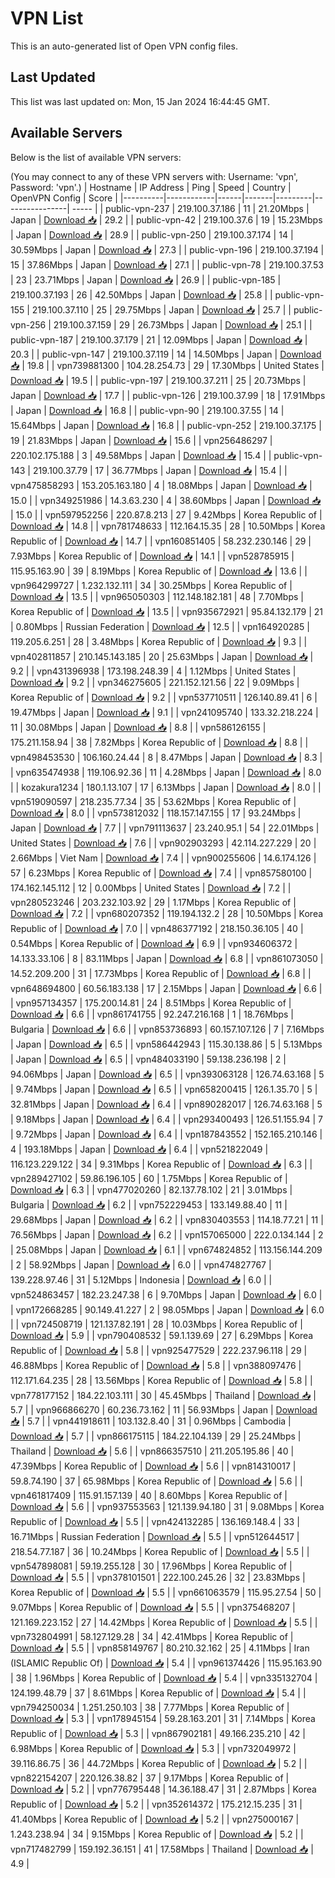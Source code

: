 # VPN List

This is an auto-generated list of Open VPN config files.

## Last Updated

This list was last updated on: Mon, 15 Jan 2024 16:44:45 GMT.

## Available Servers

Below is the list of available VPN servers:

(You may connect to any of these VPN servers with: Username: 'vpn', Password: 'vpn'.)
| Hostname | IP Address | Ping | Speed | Country | OpenVPN Config | Score |
|----------|------------|------|-------|---------|----------------| ----- |
| public-vpn-237 | 219.100.37.186 | 11 | 21.20Mbps | Japan | [Download 📥](./configs/server_0_JP.ovpn) | 29.2 |
| public-vpn-42 | 219.100.37.6 | 19 | 15.23Mbps | Japan | [Download 📥](./configs/server_1_JP.ovpn) | 28.9 |
| public-vpn-250 | 219.100.37.174 | 14 | 30.59Mbps | Japan | [Download 📥](./configs/server_2_JP.ovpn) | 27.3 |
| public-vpn-196 | 219.100.37.194 | 15 | 37.86Mbps | Japan | [Download 📥](./configs/server_3_JP.ovpn) | 27.1 |
| public-vpn-78 | 219.100.37.53 | 23 | 23.71Mbps | Japan | [Download 📥](./configs/server_4_JP.ovpn) | 26.9 |
| public-vpn-185 | 219.100.37.193 | 26 | 42.50Mbps | Japan | [Download 📥](./configs/server_5_JP.ovpn) | 25.8 |
| public-vpn-155 | 219.100.37.110 | 25 | 29.75Mbps | Japan | [Download 📥](./configs/server_6_JP.ovpn) | 25.7 |
| public-vpn-256 | 219.100.37.159 | 29 | 26.73Mbps | Japan | [Download 📥](./configs/server_7_JP.ovpn) | 25.1 |
| public-vpn-187 | 219.100.37.179 | 21 | 12.09Mbps | Japan | [Download 📥](./configs/server_8_JP.ovpn) | 20.3 |
| public-vpn-147 | 219.100.37.119 | 14 | 14.50Mbps | Japan | [Download 📥](./configs/server_9_JP.ovpn) | 19.8 |
| vpn739881300 | 104.28.254.73 | 29 | 17.30Mbps | United States | [Download 📥](./configs/server_10_US.ovpn) | 19.5 |
| public-vpn-197 | 219.100.37.211 | 25 | 20.73Mbps | Japan | [Download 📥](./configs/server_11_JP.ovpn) | 17.7 |
| public-vpn-126 | 219.100.37.99 | 18 | 17.91Mbps | Japan | [Download 📥](./configs/server_12_JP.ovpn) | 16.8 |
| public-vpn-90 | 219.100.37.55 | 14 | 15.64Mbps | Japan | [Download 📥](./configs/server_13_JP.ovpn) | 16.8 |
| public-vpn-252 | 219.100.37.175 | 19 | 21.83Mbps | Japan | [Download 📥](./configs/server_14_JP.ovpn) | 15.6 |
| vpn256486297 | 220.102.175.188 | 3 | 49.58Mbps | Japan | [Download 📥](./configs/server_15_JP.ovpn) | 15.4 |
| public-vpn-143 | 219.100.37.79 | 17 | 36.77Mbps | Japan | [Download 📥](./configs/server_16_JP.ovpn) | 15.4 |
| vpn475858293 | 153.205.163.180 | 4 | 18.08Mbps | Japan | [Download 📥](./configs/server_17_JP.ovpn) | 15.0 |
| vpn349251986 | 14.3.63.230 | 4 | 38.60Mbps | Japan | [Download 📥](./configs/server_18_JP.ovpn) | 15.0 |
| vpn597952256 | 220.87.8.213 | 27 | 9.42Mbps | Korea Republic of | [Download 📥](./configs/server_19_KR.ovpn) | 14.8 |
| vpn781748633 | 112.164.15.35 | 28 | 10.50Mbps | Korea Republic of | [Download 📥](./configs/server_20_KR.ovpn) | 14.7 |
| vpn160851405 | 58.232.230.146 | 29 | 7.93Mbps | Korea Republic of | [Download 📥](./configs/server_21_KR.ovpn) | 14.1 |
| vpn528785915 | 115.95.163.90 | 39 | 8.19Mbps | Korea Republic of | [Download 📥](./configs/server_22_KR.ovpn) | 13.6 |
| vpn964299727 | 1.232.132.111 | 34 | 30.25Mbps | Korea Republic of | [Download 📥](./configs/server_23_KR.ovpn) | 13.5 |
| vpn965050303 | 112.148.182.181 | 48 | 7.70Mbps | Korea Republic of | [Download 📥](./configs/server_24_KR.ovpn) | 13.5 |
| vpn935672921 | 95.84.132.179 | 21 | 0.80Mbps | Russian Federation | [Download 📥](./configs/server_25_RU.ovpn) | 12.5 |
| vpn164920285 | 119.205.6.251 | 28 | 3.48Mbps | Korea Republic of | [Download 📥](./configs/server_26_KR.ovpn) | 9.3 |
| vpn402811857 | 210.145.143.185 | 20 | 25.63Mbps | Japan | [Download 📥](./configs/server_27_JP.ovpn) | 9.2 |
| vpn431396938 | 173.198.248.39 | 4 | 1.12Mbps | United States | [Download 📥](./configs/server_28_US.ovpn) | 9.2 |
| vpn346275605 | 221.152.121.56 | 22 | 9.09Mbps | Korea Republic of | [Download 📥](./configs/server_29_KR.ovpn) | 9.2 |
| vpn537710511 | 126.140.89.41 | 6 | 19.47Mbps | Japan | [Download 📥](./configs/server_30_JP.ovpn) | 9.1 |
| vpn241095740 | 133.32.218.224 | 11 | 30.08Mbps | Japan | [Download 📥](./configs/server_31_JP.ovpn) | 8.8 |
| vpn586126155 | 175.211.158.94 | 38 | 7.82Mbps | Korea Republic of | [Download 📥](./configs/server_32_KR.ovpn) | 8.8 |
| vpn498453530 | 106.160.24.44 | 8 | 8.47Mbps | Japan | [Download 📥](./configs/server_33_JP.ovpn) | 8.3 |
| vpn635474938 | 119.106.92.36 | 11 | 4.28Mbps | Japan | [Download 📥](./configs/server_34_JP.ovpn) | 8.0 |
| kozakura1234 | 180.1.13.107 | 17 | 6.13Mbps | Japan | [Download 📥](./configs/server_35_JP.ovpn) | 8.0 |
| vpn519090597 | 218.235.77.34 | 35 | 53.62Mbps | Korea Republic of | [Download 📥](./configs/server_36_KR.ovpn) | 8.0 |
| vpn573812032 | 118.157.147.155 | 17 | 93.24Mbps | Japan | [Download 📥](./configs/server_37_JP.ovpn) | 7.7 |
| vpn791113637 | 23.240.95.1 | 54 | 22.01Mbps | United States | [Download 📥](./configs/server_38_US.ovpn) | 7.6 |
| vpn902903293 | 42.114.227.229 | 20 | 2.66Mbps | Viet Nam | [Download 📥](./configs/server_39_VN.ovpn) | 7.4 |
| vpn900255606 | 14.6.174.126 | 57 | 6.23Mbps | Korea Republic of | [Download 📥](./configs/server_40_KR.ovpn) | 7.4 |
| vpn857580100 | 174.162.145.112 | 12 | 0.00Mbps | United States | [Download 📥](./configs/server_41_US.ovpn) | 7.2 |
| vpn280523246 | 203.232.103.92 | 29 | 1.17Mbps | Korea Republic of | [Download 📥](./configs/server_42_KR.ovpn) | 7.2 |
| vpn680207352 | 119.194.132.2 | 28 | 10.50Mbps | Korea Republic of | [Download 📥](./configs/server_43_KR.ovpn) | 7.0 |
| vpn486377192 | 218.150.36.105 | 40 | 0.54Mbps | Korea Republic of | [Download 📥](./configs/server_44_KR.ovpn) | 6.9 |
| vpn934606372 | 14.133.33.106 | 8 | 83.11Mbps | Japan | [Download 📥](./configs/server_45_JP.ovpn) | 6.8 |
| vpn861073050 | 14.52.209.200 | 31 | 17.73Mbps | Korea Republic of | [Download 📥](./configs/server_46_KR.ovpn) | 6.8 |
| vpn648694800 | 60.56.183.138 | 17 | 2.15Mbps | Japan | [Download 📥](./configs/server_47_JP.ovpn) | 6.6 |
| vpn957134357 | 175.200.14.81 | 24 | 8.51Mbps | Korea Republic of | [Download 📥](./configs/server_48_KR.ovpn) | 6.6 |
| vpn861741755 | 92.247.216.168 | 1 | 18.76Mbps | Bulgaria | [Download 📥](./configs/server_49_BG.ovpn) | 6.6 |
| vpn853736893 | 60.157.107.126 | 7 | 7.16Mbps | Japan | [Download 📥](./configs/server_50_JP.ovpn) | 6.5 |
| vpn586442943 | 115.30.138.86 | 5 | 5.13Mbps | Japan | [Download 📥](./configs/server_51_JP.ovpn) | 6.5 |
| vpn484033190 | 59.138.236.198 | 2 | 94.06Mbps | Japan | [Download 📥](./configs/server_52_JP.ovpn) | 6.5 |
| vpn393063128 | 126.74.63.168 | 5 | 9.74Mbps | Japan | [Download 📥](./configs/server_53_JP.ovpn) | 6.5 |
| vpn658200415 | 126.1.35.70 | 5 | 32.81Mbps | Japan | [Download 📥](./configs/server_54_JP.ovpn) | 6.4 |
| vpn890282017 | 126.74.63.168 | 5 | 9.18Mbps | Japan | [Download 📥](./configs/server_55_JP.ovpn) | 6.4 |
| vpn293400493 | 126.51.155.94 | 7 | 9.72Mbps | Japan | [Download 📥](./configs/server_56_JP.ovpn) | 6.4 |
| vpn187843552 | 152.165.210.146 | 4 | 193.18Mbps | Japan | [Download 📥](./configs/server_57_JP.ovpn) | 6.4 |
| vpn521822049 | 116.123.229.122 | 34 | 9.31Mbps | Korea Republic of | [Download 📥](./configs/server_58_KR.ovpn) | 6.3 |
| vpn289427102 | 59.86.196.105 | 60 | 1.75Mbps | Korea Republic of | [Download 📥](./configs/server_59_KR.ovpn) | 6.3 |
| vpn477020260 | 82.137.78.102 | 21 | 3.01Mbps | Bulgaria | [Download 📥](./configs/server_60_BG.ovpn) | 6.2 |
| vpn752229453 | 133.149.88.40 | 11 | 29.68Mbps | Japan | [Download 📥](./configs/server_61_JP.ovpn) | 6.2 |
| vpn830403553 | 114.18.77.21 | 11 | 76.56Mbps | Japan | [Download 📥](./configs/server_62_JP.ovpn) | 6.2 |
| vpn157065000 | 222.0.134.144 | 2 | 25.08Mbps | Japan | [Download 📥](./configs/server_63_JP.ovpn) | 6.1 |
| vpn674824852 | 113.156.144.209 | 2 | 58.92Mbps | Japan | [Download 📥](./configs/server_64_JP.ovpn) | 6.0 |
| vpn474827767 | 139.228.97.46 | 31 | 5.12Mbps | Indonesia | [Download 📥](./configs/server_65_ID.ovpn) | 6.0 |
| vpn524863457 | 182.23.247.38 | 6 | 9.70Mbps | Japan | [Download 📥](./configs/server_66_JP.ovpn) | 6.0 |
| vpn172668285 | 90.149.41.227 | 2 | 98.05Mbps | Japan | [Download 📥](./configs/server_67_JP.ovpn) | 6.0 |
| vpn724508719 | 121.137.82.191 | 28 | 10.03Mbps | Korea Republic of | [Download 📥](./configs/server_68_KR.ovpn) | 5.9 |
| vpn790408532 | 59.1.139.69 | 27 | 6.29Mbps | Korea Republic of | [Download 📥](./configs/server_69_KR.ovpn) | 5.8 |
| vpn925477529 | 222.237.96.118 | 29 | 46.88Mbps | Korea Republic of | [Download 📥](./configs/server_70_KR.ovpn) | 5.8 |
| vpn388097476 | 112.171.64.235 | 28 | 13.56Mbps | Korea Republic of | [Download 📥](./configs/server_71_KR.ovpn) | 5.8 |
| vpn778177152 | 184.22.103.111 | 30 | 45.45Mbps | Thailand | [Download 📥](./configs/server_72_TH.ovpn) | 5.7 |
| vpn966866270 | 60.236.73.162 | 11 | 56.93Mbps | Japan | [Download 📥](./configs/server_73_JP.ovpn) | 5.7 |
| vpn441918611 | 103.132.8.40 | 31 | 0.96Mbps | Cambodia | [Download 📥](./configs/server_74_KH.ovpn) | 5.7 |
| vpn866175115 | 184.22.104.139 | 29 | 25.24Mbps | Thailand | [Download 📥](./configs/server_75_TH.ovpn) | 5.6 |
| vpn866357510 | 211.205.195.86 | 40 | 47.39Mbps | Korea Republic of | [Download 📥](./configs/server_76_KR.ovpn) | 5.6 |
| vpn814310017 | 59.8.74.190 | 37 | 65.98Mbps | Korea Republic of | [Download 📥](./configs/server_77_KR.ovpn) | 5.6 |
| vpn461817409 | 115.91.157.139 | 40 | 8.60Mbps | Korea Republic of | [Download 📥](./configs/server_78_KR.ovpn) | 5.6 |
| vpn937553563 | 121.139.94.180 | 31 | 9.08Mbps | Korea Republic of | [Download 📥](./configs/server_79_KR.ovpn) | 5.5 |
| vpn424132285 | 136.169.148.4 | 33 | 16.71Mbps | Russian Federation | [Download 📥](./configs/server_80_RU.ovpn) | 5.5 |
| vpn512644517 | 218.54.77.187 | 36 | 10.24Mbps | Korea Republic of | [Download 📥](./configs/server_81_KR.ovpn) | 5.5 |
| vpn547898081 | 59.19.255.128 | 30 | 17.96Mbps | Korea Republic of | [Download 📥](./configs/server_82_KR.ovpn) | 5.5 |
| vpn378101501 | 222.100.245.26 | 32 | 23.83Mbps | Korea Republic of | [Download 📥](./configs/server_83_KR.ovpn) | 5.5 |
| vpn661063579 | 115.95.27.54 | 50 | 9.07Mbps | Korea Republic of | [Download 📥](./configs/server_84_KR.ovpn) | 5.5 |
| vpn375468207 | 121.169.223.152 | 27 | 14.42Mbps | Korea Republic of | [Download 📥](./configs/server_85_KR.ovpn) | 5.5 |
| vpn732804991 | 58.127.129.28 | 34 | 42.41Mbps | Korea Republic of | [Download 📥](./configs/server_86_KR.ovpn) | 5.5 |
| vpn858149767 | 80.210.32.162 | 25 | 4.11Mbps | Iran (ISLAMIC Republic Of) | [Download 📥](./configs/server_87_IR.ovpn) | 5.4 |
| vpn961374426 | 115.95.163.90 | 38 | 1.96Mbps | Korea Republic of | [Download 📥](./configs/server_88_KR.ovpn) | 5.4 |
| vpn335132704 | 124.199.48.79 | 37 | 8.61Mbps | Korea Republic of | [Download 📥](./configs/server_89_KR.ovpn) | 5.4 |
| vpn794250034 | 1.251.250.103 | 38 | 7.77Mbps | Korea Republic of | [Download 📥](./configs/server_90_KR.ovpn) | 5.3 |
| vpn178945154 | 59.28.163.201 | 31 | 7.14Mbps | Korea Republic of | [Download 📥](./configs/server_91_KR.ovpn) | 5.3 |
| vpn867902181 | 49.166.235.210 | 42 | 6.98Mbps | Korea Republic of | [Download 📥](./configs/server_92_KR.ovpn) | 5.3 |
| vpn732049972 | 39.116.86.75 | 36 | 44.72Mbps | Korea Republic of | [Download 📥](./configs/server_93_KR.ovpn) | 5.2 |
| vpn822154207 | 220.126.38.82 | 37 | 9.17Mbps | Korea Republic of | [Download 📥](./configs/server_94_KR.ovpn) | 5.2 |
| vpn776795448 | 14.36.188.47 | 31 | 2.87Mbps | Korea Republic of | [Download 📥](./configs/server_95_KR.ovpn) | 5.2 |
| vpn352614372 | 175.212.15.235 | 31 | 41.40Mbps | Korea Republic of | [Download 📥](./configs/server_96_KR.ovpn) | 5.2 |
| vpn275000167 | 1.243.238.94 | 34 | 9.15Mbps | Korea Republic of | [Download 📥](./configs/server_97_KR.ovpn) | 5.2 |
| vpn717482799 | 159.192.36.151 | 41 | 17.58Mbps | Thailand | [Download 📥](./configs/server_98_TH.ovpn) | 4.9 |
